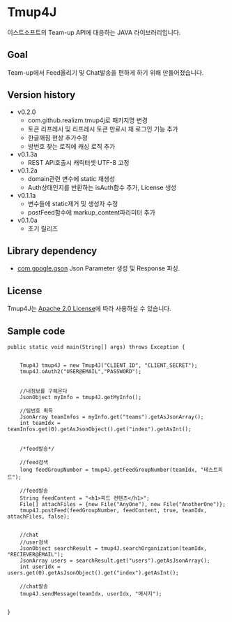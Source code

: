 # Tmup4J 
이스트소프트의 Team-up API에 대응하는 JAVA 라이브러리입니다. 


## Goal
Team-up에서 Feed올리기 및 Chat발송을 편하게 하기 위해 만들어졌습니다. 


## Version history
* v0.2.0
	+ com.github.realizm.tmup4j로 패키지명 변경
	+ 토큰 리프레시 및 리프레시 토큰 만료시 재 로그인 기능 추가
	+ 한글깨짐 현상 추가수정
	+ 방번호 찾는 로직에 캐싱 로직 추가
* v0.1.3a
	+ REST API호출시 캐릭터셋 UTF-8 고정
* v0.1.2a
	+ domain관련 변수에 static 재생성
	+ Auth상태인지를 반환하는 isAuth함수 추가, License 생성
* v0.1.1a 
	+ 변수들에 static제거 및 생성자 수정
	+ postFeed함수에 markup_content파리미터 추가
* v0.1.0a 
	+ 초기 릴리즈

## Library dependency
- [com.google.gson](https://github.com/google/gson) Json Parameter 생성 및 Response 파싱. 


## License
Tmup4J는 [Apache 2.0 License](https://github.com/realizm/tmup4j/blob/master/LICENSE)에 따라 사용하실 수 있습니다.


## Sample code

	public static void main(String[] args) throws Exception {
		
		
		Tmup4J tmup4J = new Tmup4J("CLIENT_ID", "CLIENT_SECRET");
		tmup4J.oAuth2("USER@EMAIL","PASSWORD");
		
		
		//내정보를 구해온다
		JsonObject myInfo = tmup4J.getMyInfo();
		
		//팀번호 획득
		JsonArray teamInfos = myInfo.get("teams").getAsJsonArray();
		int teamIdx = teamInfos.get(0).getAsJsonObject().get("index").getAsInt();
		
		
		/*feed발송*/
		
		//feed검색
		long feedGroupNumber = tmup4J.getFeedGroupNumber(teamIdx, "테스트피드");
		
		//feed발송
		String feedContent = "<h1>피드 컨텐츠</h1>";
		File[] attachFiles = {new File("AnyOne"), new File("AnotherOne")};
		tmup4J.postFeed(feedGroupNumber, feedContent, true, teamIdx, attachFiles, false);
		
		
		//chat
		//user검색
		JsonObject searchResult = tmup4J.searchOrganization(teamIdx, "RECIEVER@EMAIL");
		JsonArray users = searchResult.get("users").getAsJsonArray();
		int userIdx = users.get(0).getAsJsonObject().get("index").getAsInt();
		
		//chat발송
		tmup4J.sendMessage(teamIdx, userIdx, "메시지");
		
		
	}
